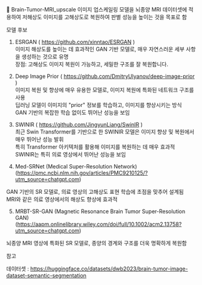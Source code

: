 🧠 Brain-Tumor-MRI_upscale 
이미지 업스케일링 모델을 뇌종양 MRI 데이터셋에 적용하여 저해상도 이미지를 고해상도로 복원하여 판별 성능을 높이는 것을 목표로 함   
   
모델 후보   
   
1. ESRGAN ( https://github.com/xinntao/ESRGAN )   
이미지 해상도를 높이는 데 효과적인 GAN 기반 모델로, 매우 자연스러운 세부 사항을 생성하는 것으로 유명   
장점: 고해상도 이미지 복원이 가능하고, 세밀한 구조를 잘 복원합니다.   
   
2.  Deep Image Prior ( https://github.com/DmitryUlyanov/deep-image-prior )   
이미지 복원 및 향상에 매우 유용한 모델로, 이미지 복원에 특화된 네트워크 구조를 사용   
딥러닝 모델이 이미지의 "prior" 정보를 학습하고, 이미지를 향상시키는 방식   
GAN 기반의 복잡한 학습 없이도 뛰어난 성능을 보임   
   
3.  SWINIR ( https://github.com/JingyunLiang/SwinIR )   
최근 Swin Transformer를 기반으로 한 SWINIR 모델은 이미지 향상 및 복원에서 매우 뛰어난 성능 발휘    
특히 Transformer 아키텍처를 활용해 이미지를 복원하는 데 매우 효과적   
SWINIR는 특히 의료 영상에서 뛰어난 성능을 보임   
   
4.  Med-SRNet (Medical Super-Resolution Network)    
(https://pmc.ncbi.nlm.nih.gov/articles/PMC9210125/?utm_source=chatgpt.com)   
   
  GAN 기반의 SR 모델로, 의료 영상의 고해상도 표현 학습에 초점을 맞추어 설계됨     
  MRI와 같은 의료 영상에서의 해상도 향상에 효과적   


5. MRBT-SR-GAN (Magnetic Resonance Brain Tumor Super-Resolution GAN)   
(https://aapm.onlinelibrary.wiley.com/doi/full/10.1002/acm2.13758?utm_source=chatgpt.com)   
   
뇌종양 MRI 영상에 특화된 SR 모델로, 종양의 경계와 구조를 더욱 명확하게 복원함

   
    
   

참고   

데이터셋 : https://huggingface.co/datasets/dwb2023/brain-tumor-image-dataset-semantic-segmentation
